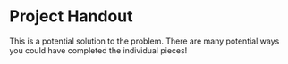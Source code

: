 # Project Handout

This is a potential solution to the problem. There are many potential ways you could have completed the individual pieces!
